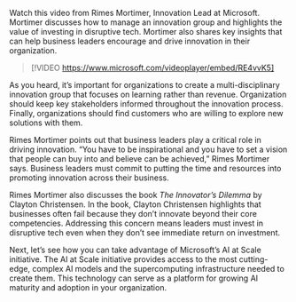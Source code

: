 Watch this video from Rimes Mortimer, Innovation Lead at Microsoft. Mortimer discusses how to manage an innovation group and highlights the value of investing in disruptive tech. Mortimer also shares key insights that can help business leaders encourage and drive innovation in their organization.

> [!VIDEO https://www.microsoft.com/videoplayer/embed/RE4vvK5]

As you heard, it’s important for organizations to create a multi-disciplinary innovation group that focuses on learning rather than revenue. Organization should keep key stakeholders informed throughout the innovation process. Finally, organizations should find customers who are willing to explore new solutions with them.

Rimes Mortimer points out that business leaders play a critical role in driving innovation. “You have to be inspirational and you have to set a vision that people can buy into and believe can be achieved,” Rimes Mortimer says. Business leaders must commit to putting the time and resources into promoting innovation across their business.

Rimes Mortimer also discusses the book *The Innovator’s Dilemma* by Clayton Christensen. In the book, Clayton Christensen highlights that businesses often fail because they don’t innovate beyond their core competencies. Addressing this concern means leaders must invest in disruptive tech even when they don’t see immediate return on investment.

Next, let’s see how you can take advantage of Microsoft’s AI at Scale initiative. The AI at Scale initiative provides access to the most cutting-edge, complex AI models and the supercomputing infrastructure needed to create them. This technology can serve as a platform for growing AI maturity and adoption in your organization.
